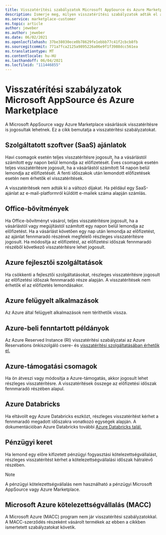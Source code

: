 ```yaml
---
title: Visszatérítési szabályzatok Microsoft AppSource és Azure Marketplace
description: Ismerje meg, milyen visszatérítési szabályzatok adták el a Microsoft AppSource és Azure Marketplace
ms.service: marketplace-customer
ms.topic: article
author: jeweber
ms.author: jeweber
ms.date: 06/02/2021
ms.openlocfilehash: 37be38030ece0b78629fe1ebbb77c41f2cbcb8fb
ms.sourcegitcommit: 771a7fca2125a9895226a06e9f1f3988dcc561ea
ms.translationtype: MT
ms.contentlocale: hu-HU
ms.lasthandoff: 06/04/2021
ms.locfileid: "111446855"
---
```

# <a name="refund-policies-for-microsoft-appsource-and-azure-marketplace"></a>Visszatérítési szabályzatok Microsoft AppSource és Azure Marketplace

A Microsoft AppSource vagy Azure Marketplace vásárlások visszatérítésre is jogosultak lehetnek. Ez a cikk bemutatja a visszatérítési szabályzatokat.

## <a name="software-as-a-service-saas-offers"></a>Szolgáltatott szoftver (SaaS) ajánlatok

Havi csomagok esetén teljes visszatérítésre jogosult, ha a vásárlástól számított egy napon belül lemondja az előfizetését. Éves csomagok esetén teljes visszatérítésre jogosult, ha a vásárlástól számított 14 napon belül lemondja az előfizetését. A fenti időszakok után lemondott előfizetések esetén nem érhetők el visszatérítések.

A visszatérítések nem adták ki a változó díjakat. Ha például egy SaaS-ajánlat az e-mail-platformról küldött e-mailek száma alapján számlás.

## <a name="office-add-ins"></a>Office-bővítmények

Ha Office-bővítményt vásárol, teljes visszatérítésre jogosult, ha a vásárlástól vagy megújítástól számított egy napon belül lemondja az előfizetést. Ha a vásárlást követően egy nap után lemondja az előfizetést, az ajánlat fennmaradó részének megfelelő részleges visszatérítésre jogosult. Ha módosítja az előfizetést, az előfizetési időszak fennmaradó részéből következő visszatérítésre lehet jogosult.

## <a name="azure-developer-services"></a>Azure fejlesztői szolgáltatások

Ha csökkenti a fejlesztői szolgáltatásokat, részleges visszatérítésre jogosult az előfizetési időszak fennmaradó része alapján. A visszatérítések nem érhetők el az előfizetés lemondásakor.

## <a name="azure-managed-applications"></a>Azure felügyelt alkalmazások

Az Azure által felügyelt alkalmazások nem téríthetők vissza.

## <a name="azure-reserved-instances"></a>Azure-beli fenntartott példányok

Az Azure Reserved Instance (RI) visszatérítési szabályzatai az Azure Reservations önkiszolgáló csere- és [visszatérítési szolgáltatásában érhetők el.](/azure/cost-management-billing/reservations/exchange-and-refund-azure-reservations)

## <a name="azure-support-plans"></a>Azure-támogatási csomagok

Ha ön átveszi vagy módosítja a Azure-támogatás, akkor jogosult lehet részleges visszatérítésre. A visszatérítések összege az előfizetési időszak fennmaradó részében alapul.

## <a name="azure-databricks"></a>Azure Databricks

Ha eltávolít egy Azure Databricks eszközt, részleges visszatérítést kérhet a fennmaradó megadott időszakra vonatkozó egységek alapján. A dokumentációban Azure Databricks további [Azure Databricks talál.](/azure/databricks)

## <a name="monetary-commitment"></a>Pénzügyi keret

Ha lemond egy előre kifizetett pénzügyi fogyasztási kötelezettségvállalást, részleges visszatérítést kérhet a kötelezettségvállalási időszak hátralévő részében.

> [!NOTE]
> A pénzügyi kötelezettségvállalás nem használható a pénzügyi Microsoft AppSource vagy Azure Marketplace.

## <a name="microsoft-azure-consumption-commitment-macc"></a>Microsoft Azure kötelezettségvállalás (MACC)

A Microsoft Azure (MACC) program nem jár visszatérítési szabályzatokkal. A MACC-szerződés részeként vásárolt termékek az ebben a cikkben ismertetett szabályzatokat követik.
